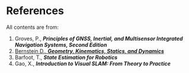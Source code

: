 # References

All contents are from:

1. Groves, P., ***Principles of GNSS, Inertial, and Multisensor Integrated Navigation Systems, Second Edition***
2. [Bernstein D., ***Geometry, Kinematics, Statics, and Dynamics***](http://ruina.tam.cornell.edu/Courses/ME4730%20Fall%202018/books/Dynamics_Book_Bernstein__Goel__Ansari_V02.pdf)
3. Barfoot, T., ***State Estimation for Robotics***
4. Gao, X., ***Introduction to Visual SLAM: From Theory to Practice***